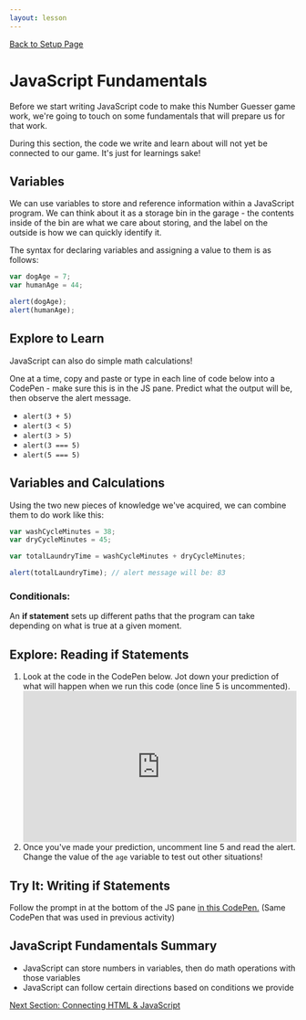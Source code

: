 ```yaml
---
layout: lesson
---
```


<a href="../">Back to Setup Page</a>

# JavaScript Fundamentals

Before we start writing JavaScript code to make this Number Guesser game work, we're going to touch on some fundamentals that will prepare us for that work.

During this section, the code we write and learn about will not yet be connected to our game. It's just for learnings sake!

## Variables

We can use variables to store and reference information within a JavaScript program. We can think about it as a storage bin in the garage - the contents inside of the bin are what we care about storing, and the label on the outside is how we can quickly identify it.

The syntax for declaring variables and assigning a value to them is as follows:

```js
var dogAge = 7;
var humanAge = 44;

alert(dogAge);
alert(humanAge);
```

<div class="try-it-new">
  <h2>Explore to Learn</h2>
  <p>JavaScript can also do simple math calculations!</p>
  <p>One at a time, copy and paste or type in each line of code below into a CodePen - make sure this is in the JS pane. Predict what the output will be, then observe the alert message.</p>
  <ul>
    <li><code class="try-it-code">alert(3 + 5)</code></li>
    <li><code class="try-it-code">alert(3 < 5)</code></li>
    <li><code class="try-it-code">alert(3 > 5)</code></li>
    <li><code class="try-it-code">alert(3 === 5)</code></li>
    <li><code class="try-it-code">alert(5 === 5)</code></li>
  </ul>
</div>

## Variables and Calculations

Using the two new pieces of knowledge we've acquired, we can combine them to do work like this:

```js
var washCycleMinutes = 38;
var dryCycleMinutes = 45;

var totalLaundryTime = washCycleMinutes + dryCycleMinutes;

alert(totalLaundryTime); // alert message will be: 83
```

### Conditionals:

An **if statement** sets up different paths that the program can take depending on what is true at a given moment.

<div class="try-it-new">
  <h2>Explore: Reading if Statements</h2>
  <ol>
    <li>Look at the code in the CodePen below. Jot down your prediction of what will happen when we run this code (once line 5 is uncommented).</li>
    <iframe height="265" style="width: 100%;" scrolling="no" title="If Statement Explore/Try It" src="https://codepen.io/turing-trycoding/embed/ZEBezeX?height=265&theme-id=light&default-tab=js,result" frameborder="no" loading="lazy" allowtransparency="true" allowfullscreen="true">
  See the Pen <a href='https://codepen.io/turing-trycoding/pen/ZEBezeX'>If Statement Explore/Try It</a> by Try Coding
  (<a href='https://codepen.io/turing-trycoding'>@turing-trycoding</a>) on <a href='https://codepen.io'>CodePen</a>.</iframe>
    <li>Once you've made your prediction, uncomment line 5 and read the alert. Change the value of the <code class="try-it-code">age</code> variable to test out other situations!</li>
  </ol>
</div>

<div class="try-it-new">
  <h2>Try It: Writing if Statements</h2>
  <p>Follow the prompt in at the bottom of the JS pane <a target="blank" href="https://codepen.io/turing-trycoding/pen/ZEBezeX">in this CodePen.</a> (Same CodePen that was used in previous activity)</p>
</div>

## JavaScript Fundamentals Summary

- JavaScript can store numbers in variables, then do math operations with those variables
- JavaScript can follow certain directions based on conditions we provide

<a href="../js-2">Next Section: Connecting HTML & JavaScript</a>
